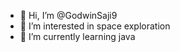 - 👋 Hi, I’m @GodwinSaji9
- 👀 I’m interested in space exploration
- 🌱 I’m currently learning java
  

<!---
GodwinSaji9/GodwinSaji9 is a ✨ special ✨ repository because its `README.md` (this file) appears on your GitHub profile.
You can click the Preview link to take a look at your changes.
--->
